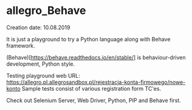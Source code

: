 # allegro_Behave
Creation date: 10.08.2019

It is just a playground to try a Python language along with Behave framework.

(Behave)[https://behave.readthedocs.io/en/stable/] is behaviour-driven development, Python style.


Testing playground web URL: https://allegro.pl.allegrosandbox.pl/rejestracja-konta-firmowego/nowe-konto
Sample tests consist of various registration form TC'es.


Check out Selenium Server, Web Driver, Python, PIP and Behave first.
